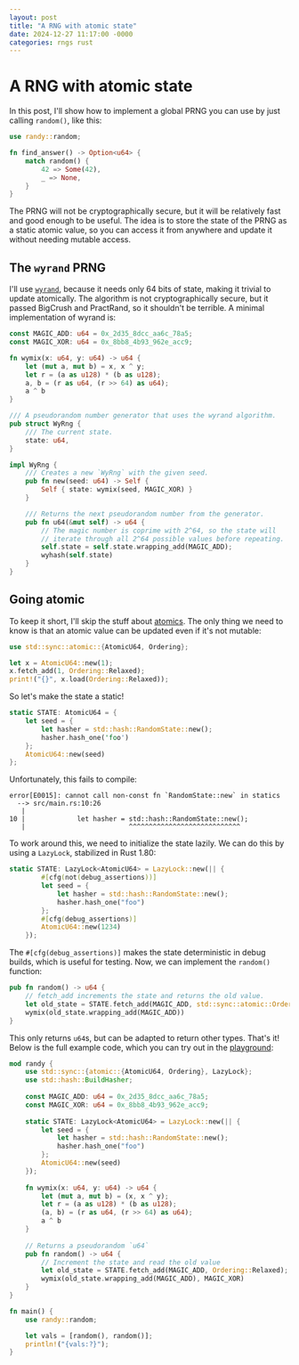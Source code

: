 ```yaml
---
layout: post
title: "A RNG with atomic state"
date: 2024-12-27 11:17:00 -0000
categories: rngs rust
---
```


# A RNG with atomic state

In this post, I'll show how to implement a global PRNG you can use by just calling `random()`, like this:

```rust
use randy::random;

fn find_answer() -> Option<u64> {
    match random() {
        42 => Some(42),
        _ => None,
    }
}
```

The PRNG will not be cryptographically secure, but it will be relatively fast and good enough to be useful. The idea is to store the state of the PRNG as a static atomic value, so you can access it from anywhere and update it without needing mutable access.

## The `wyrand` PRNG

I'll use [`wyrand`](https://github.com/wangyi-fudan/wyhash), because it needs only 64 bits of state, making it trivial to update atomically. The algorithm is not cryptographically secure, but it passed BigCrush and PractRand, so it shouldn't be terrible. A minimal implementation of wyrand is:

```rust
const MAGIC_ADD: u64 = 0x_2d35_8dcc_aa6c_78a5;
const MAGIC_XOR: u64 = 0x_8bb8_4b93_962e_acc9;

fn wymix(x: u64, y: u64) -> u64 {
    let (mut a, mut b) = x, x ^ y;
    let r = (a as u128) * (b as u128);
    a, b = (r as u64, (r >> 64) as u64);
    a ^ b
}

/// A pseudorandom number generator that uses the wyrand algorithm.
pub struct WyRng {
    /// The current state.
    state: u64,
}

impl WyRng {
    /// Creates a new `WyRng` with the given seed.
    pub fn new(seed: u64) -> Self {
        Self { state: wymix(seed, MAGIC_XOR) }
    }

    /// Returns the next pseudorandom number from the generator.
    pub fn u64(&mut self) -> u64 {
        // The magic number is coprime with 2^64, so the state will 
        // iterate through all 2^64 possible values before repeating.
        self.state = self.state.wrapping_add(MAGIC_ADD);
        wyhash(self.state)
    }
}
```

## Going atomic

To keep it short, I'll skip the stuff about [atomics](https://doc.rust-lang.org/nomicon/atomics.html). The only thing we need to know is that an atomic value can be updated even if it's not mutable:

```rust
use std::sync::atomic::{AtomicU64, Ordering};

let x = AtomicU64::new(1);
x.fetch_add(1, Ordering::Relaxed);
print!("{}", x.load(Ordering::Relaxed));
```

So let's make the state a static!  

```rust
static STATE: AtomicU64 = {
    let seed = {
        let hasher = std::hash::RandomState::new();
        hasher.hash_one('foo')
    };
    AtomicU64::new(seed)
};
```

Unfortunately, this fails to compile:

```text
error[E0015]: cannot call non-const fn `RandomState::new` in statics
  --> src/main.rs:10:26
   |
10 |             let hasher = std::hash::RandomState::new();
   |                          ^^^^^^^^^^^^^^^^^^^^^^^^^^^^
```

To work around this, we need to initialize the state lazily. We can do this by using a `LazyLock`, stabilized in Rust 1.80:

```rust
static STATE: LazyLock<AtomicU64> = LazyLock::new(|| {
        #[cfg(not(debug_assertions))]
        let seed = {
            let hasher = std::hash::RandomState::new();
            hasher.hash_one("foo")
        };
        #[cfg(debug_assertions)]
        AtomicU64::new(1234)
    });
```

The `#[cfg(debug_assertions)]` makes the state deterministic in debug builds, which is useful for testing. Now, we can implement the `random()` function:

```rust
pub fn random() -> u64 {
    // fetch_add increments the state and returns the old value.
    let old_state = STATE.fetch_add(MAGIC_ADD, std::sync::atomic::Ordering::Relaxed);
    wymix(old_state.wrapping_add(MAGIC_ADD))
}
```

This only returns `u64`s, but can be adapted to return other types. That's it!  Below is the full example code, which you can try out in the [playground](https://play.rust-lang.org/?version=stable&mode=debug&edition=2021&gist=91d1e4e8ef32aea94993ea78be600d0a):

```rust
mod randy {
    use std::sync::{atomic::{AtomicU64, Ordering}, LazyLock};
    use std::hash::BuildHasher;
    
    const MAGIC_ADD: u64 = 0x_2d35_8dcc_aa6c_78a5;
    const MAGIC_XOR: u64 = 0x_8bb8_4b93_962e_acc9;
    
    static STATE: LazyLock<AtomicU64> = LazyLock::new(|| {
        let seed = {
            let hasher = std::hash::RandomState::new();
            hasher.hash_one("foo")
        };
        AtomicU64::new(seed)
    });
    
    fn wymix(x: u64, y: u64) -> u64 {
        let (mut a, mut b) = (x, x ^ y);
        let r = (a as u128) * (b as u128);
        (a, b) = (r as u64, (r >> 64) as u64);
        a ^ b
    }
    
    // Returns a pseudorandom `u64`
    pub fn random() -> u64 {
        // Increment the state and read the old value
        let old_state = STATE.fetch_add(MAGIC_ADD, Ordering::Relaxed);
        wymix(old_state.wrapping_add(MAGIC_ADD), MAGIC_XOR)
    }
}

fn main() {
    use randy::random;

    let vals = [random(), random()];
    println!("{vals:?}");
}
```
